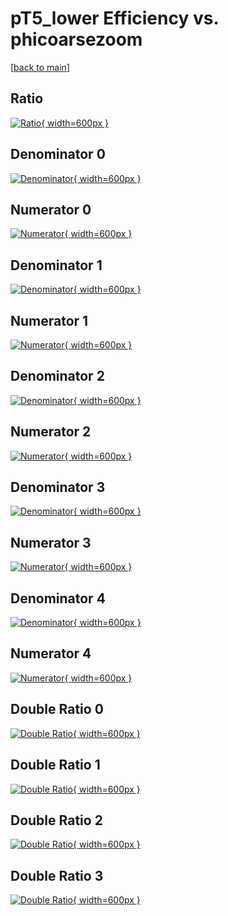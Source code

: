 # pT5_lower Efficiency vs. phicoarsezoom

[[back to main](./)]



## Ratio

[![Ratio](../mtv/var/pT5_lower_loweta_11_0_eff_phicoarsezoom.png){ width=600px }](../mtv/var/pT5_lower_loweta_11_0_eff_phicoarsezoom.pdf)

## Denominator 0

[![Denominator](../mtv/den/pT5_lower_loweta_11_0_eff_phicoarsezoom_den0.png){ width=600px }](../mtv/den/pT5_lower_loweta_11_0_eff_phicoarsezoom_den0.pdf)

## Numerator 0

[![Numerator](../mtv/num/pT5_lower_loweta_11_0_eff_phicoarsezoom_num0.png){ width=600px }](../mtv/num/pT5_lower_loweta_11_0_eff_phicoarsezoom_num0.pdf)

## Denominator 1

[![Denominator](../mtv/den/pT5_lower_loweta_11_0_eff_phicoarsezoom_den1.png){ width=600px }](../mtv/den/pT5_lower_loweta_11_0_eff_phicoarsezoom_den1.pdf)

## Numerator 1

[![Numerator](../mtv/num/pT5_lower_loweta_11_0_eff_phicoarsezoom_num1.png){ width=600px }](../mtv/num/pT5_lower_loweta_11_0_eff_phicoarsezoom_num1.pdf)

## Denominator 2

[![Denominator](../mtv/den/pT5_lower_loweta_11_0_eff_phicoarsezoom_den2.png){ width=600px }](../mtv/den/pT5_lower_loweta_11_0_eff_phicoarsezoom_den2.pdf)

## Numerator 2

[![Numerator](../mtv/num/pT5_lower_loweta_11_0_eff_phicoarsezoom_num2.png){ width=600px }](../mtv/num/pT5_lower_loweta_11_0_eff_phicoarsezoom_num2.pdf)

## Denominator 3

[![Denominator](../mtv/den/pT5_lower_loweta_11_0_eff_phicoarsezoom_den3.png){ width=600px }](../mtv/den/pT5_lower_loweta_11_0_eff_phicoarsezoom_den3.pdf)

## Numerator 3

[![Numerator](../mtv/num/pT5_lower_loweta_11_0_eff_phicoarsezoom_num3.png){ width=600px }](../mtv/num/pT5_lower_loweta_11_0_eff_phicoarsezoom_num3.pdf)

## Denominator 4

[![Denominator](../mtv/den/pT5_lower_loweta_11_0_eff_phicoarsezoom_den4.png){ width=600px }](../mtv/den/pT5_lower_loweta_11_0_eff_phicoarsezoom_den4.pdf)

## Numerator 4

[![Numerator](../mtv/num/pT5_lower_loweta_11_0_eff_phicoarsezoom_num4.png){ width=600px }](../mtv/num/pT5_lower_loweta_11_0_eff_phicoarsezoom_num4.pdf)

## Double Ratio 0

[![Double Ratio](../mtv/ratio/pT5_lower_loweta_11_0_eff_phicoarsezoom_ratio0.png){ width=600px }](../mtv/ratio/pT5_lower_loweta_11_0_eff_phicoarsezoom_ratio0.pdf)

## Double Ratio 1

[![Double Ratio](../mtv/ratio/pT5_lower_loweta_11_0_eff_phicoarsezoom_ratio1.png){ width=600px }](../mtv/ratio/pT5_lower_loweta_11_0_eff_phicoarsezoom_ratio1.pdf)

## Double Ratio 2

[![Double Ratio](../mtv/ratio/pT5_lower_loweta_11_0_eff_phicoarsezoom_ratio2.png){ width=600px }](../mtv/ratio/pT5_lower_loweta_11_0_eff_phicoarsezoom_ratio2.pdf)

## Double Ratio 3

[![Double Ratio](../mtv/ratio/pT5_lower_loweta_11_0_eff_phicoarsezoom_ratio3.png){ width=600px }](../mtv/ratio/pT5_lower_loweta_11_0_eff_phicoarsezoom_ratio3.pdf)

